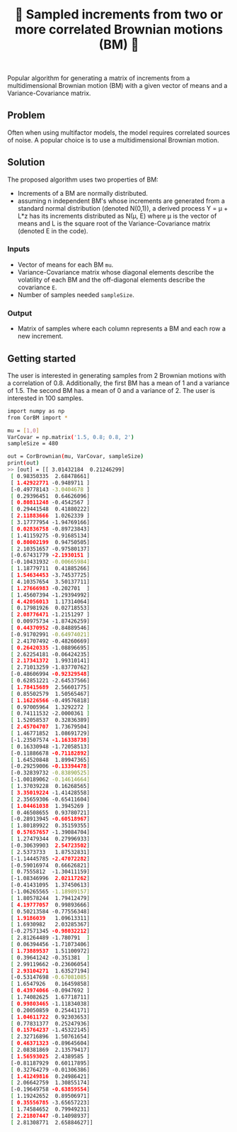 <h1 align="center" style="border-botom: none">
  <b>
    🐍 Sampled increments from two or more correlated Brownian motions (BM) 🐍     
  </b>
</h1>

</br>

Popular algorithm for generating a matrix of increments from a multidimensional Brownian motion (BM) with a given vector of means and a Variance-Covariance matrix.

## Problem

Often when using multifactor models, the model requires correlated sources of noise. A popular choice is to use a multidimensional Brownian motion.

## Solution

The proposed algorithm uses two properties of BM:
-  Increments of a BM are normally distributed.
-  assuming n independent BM's whose increments are generated from a standard normal distribution (denoted N(0,1)), a derived process 
Y = μ + L\*z has its increments distributed as N(μ, E) where μ is the vector of means and L is the square root of the Variance-Covariance matrix (denoted E in the code).

### Inputs

- Vector of means for each BM `mu`.
- Variance-Covariance matrix whose diagonal elements describe the volatility of each BM and the off-diagonal elements describe the covariance `E`.
- Number of samples needed `sampleSize`.

### Output

- Matrix of samples where each column represents a BM and each row a new increment.

## Getting started

The user is interested in generating samples from 2 Brownian motions with a correlation of 0.8. Additionally, the first BM has a mean of 1 and a variance of 1.5. The second BM has a mean of 0 and a variance of 2. The user is interested in 100 samples.

```bash
import numpy as np
from CorBM import *

mu = [1,0]
VarCovar = np.matrix('1.5, 0.8; 0.8, 2')
sampleSize = 480

out = CorBrownian(mu, VarCovar, sampleSize)
print(out)
>> [out] = [[ 3.01432184  0.21246299]
 [ 0.98350335  2.68478661]
 [ 1.42922771 -0.9489711 ]
 [-0.49778143 -3.0404678 ]
 [ 0.29396451  0.64626096]
 [ 0.80811248 -0.4542567 ]
 [ 0.29441548  0.41880222]
 [ 2.11883666  1.0262339 ]
 [ 3.17777954 -1.94769166]
 [ 0.02836758 -0.89723843]
 [ 1.41159275 -0.91685134]
 [ 0.80002199  0.94750505]
 [ 2.10351657 -0.97580137]
 [-0.67431779 -2.1930151 ]
 [-0.10431932 -0.00665984]
 [ 1.18779711  0.41885266]
 [ 1.54634453 -3.74537725]
 [ 4.10357654  3.50137711]
 [ 1.27666983 -0.202701  ]
 [ 1.45607394 -1.29394992]
 [ 4.42056013  1.17314064]
 [ 0.17981926  0.02718553]
 [ 2.08776471 -1.2151297 ]
 [ 0.00975734 -1.87426259]
 [ 0.44370952 -0.84889546]
 [-0.91702991 -0.64974021]
 [ 2.41707492 -0.48260669]
 [ 0.26420335 -1.08896695]
 [ 2.62254181 -0.06424235]
 [ 2.17341372  1.99310141]
 [ 2.71013259 -1.83770762]
 [-0.48606994 -0.92329548]
 [ 0.62851221 -2.64537566]
 [ 1.78415689  2.56601775]
 [ 0.85502579  1.50565467]
 [ 1.16226566 -0.49576818]
 [ 0.97005964  1.3292272 ]
 [ 0.74111532 -2.0000361 ]
 [ 1.52058537  0.32836389]
 [ 2.45704707  1.73679504]
 [ 1.46771852  1.08691729]
 [-1.23507574 -1.16338738]
 [ 0.16330948 -1.72058513]
 [-0.11886678 -0.71182892]
 [ 1.64520848  1.89947365]
 [-0.29259006 -0.13394478]
 [-0.32839732 -0.83890525]
 [-1.00189062 -0.14614664]
 [ 1.37039228  0.16268565]
 [ 3.35019224 -1.41428558]
 [ 2.35659306 -0.65411604]
 [ 1.04461038  1.3945269 ]
 [ 0.46508655  0.93780721]
 [-0.28913945 -0.60518967]
 [ 1.80189922  0.35159355]
 [ 0.57657657 -1.39084704]
 [ 1.27479344  0.27996933]
 [-0.30639903  2.54723502]
 [ 2.5373733   1.87532831]
 [-1.14445785 -2.47072282]
 [-0.59016974  0.66626821]
 [ 0.7555812  -1.30411159]
 [-1.08346996  2.02117262]
 [-0.41431095  1.37450613]
 [-1.06265565 -1.18989157]
 [ 1.80578244  1.79412479]
 [ 4.19777057  0.99893666]
 [ 0.50213584 -0.77556348]
 [ 1.9186039   1.09613311]
 [ 1.6930982   2.03285367]
 [-0.27571345 -0.98032212]
 [ 2.81264489 -1.780791  ]
 [ 0.06394456 -1.71073406]
 [ 1.73889537  1.51100972]
 [ 0.39641242 -0.351381  ]
 [ 2.99119662 -0.23606054]
 [ 2.93104271  1.63527194]
 [-0.53147698 -0.67081085]
 [ 1.6547926   0.16459858]
 [ 0.43974066 -0.0947692 ]
 [ 1.74082625  1.67718711]
 [ 0.99803465 -1.11834038]
 [ 0.20050859  0.25441171]
 [ 1.04611722  0.92303653]
 [ 0.77831377  0.25247936]
 [ 0.15764237 -1.45322145]
 [ 2.32716896  1.50761654]
 [ 0.46371323 -0.89645604]
 [ 2.08381869  2.13579417]
 [ 1.56593025  2.4389585 ]
 [-0.81187929  0.60117895]
 [ 0.32764279 -0.01306386]
 [ 1.41249816  0.24986421]
 [ 2.06642759  1.30855174]
 [-0.19649758 -0.63859554]
 [ 1.19242652  0.89506971]
 [ 0.35556785 -3.65657223]
 [ 1.74584652  0.79949231]
 [ 2.21807447 -0.14098937]
 [ 2.81308771  2.65884627]]
```
